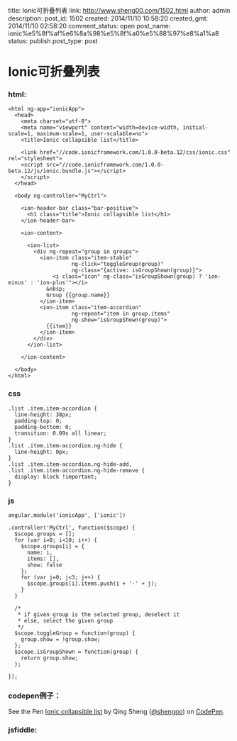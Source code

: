 title: Ionic可折叠列表
link: http://www.sheng00.com/1502.html
author: admin
description: 
post_id: 1502
created: 2014/11/10 10:58:20
created_gmt: 2014/11/10 02:58:20
comment_status: open
post_name: ionic%e5%8f%af%e6%8a%98%e5%8f%a0%e5%88%97%e8%a1%a8
status: publish
post_type: post

# Ionic可折叠列表

### html:
    
    
    <html ng-app="ionicApp">
      <head>
        <meta charset="utf-8">
        <meta name="viewport" content="width=device-width, initial-scale=1, maximum-scale=1, user-scalable=no">
        <title>Ionic collapsible list</title>
       
        <link href="//code.ionicframework.com/1.0.0-beta.12/css/ionic.css" rel="stylesheet">
        <script src="//code.ionicframework.com/1.0.0-beta.12/js/ionic.bundle.js"></script>
        </script>
      </head>
    
      <body ng-controller="MyCtrl">
        
        <ion-header-bar class="bar-positive">
          <h1 class="title">Ionic collapsible list</h1>
        </ion-header-bar>
    
        <ion-content>
    
          <ion-list>
            <div ng-repeat="group in groups">
              <ion-item class="item-stable"
                        ng-click="toggleGroup(group)"
                        ng-class="{active: isGroupShown(group)}">
                  <i class="icon" ng-class="isGroupShown(group) ? 'ion-minus' : 'ion-plus'"></i>
                &nbsp;
                Group {{group.name}}
              </ion-item>
              <ion-item class="item-accordion"
                        ng-repeat="item in group.items"
                        ng-show="isGroupShown(group)">
                {{item}}
              </ion-item>
            </div>
          </ion-list>
    
        </ion-content>
          
      </body>
    </html>

### css
    
    
    .list .item.item-accordion {
      line-height: 38px;
      padding-top: 0;
      padding-bottom: 0;
      transition: 0.09s all linear;
    }
    .list .item.item-accordion.ng-hide {
      line-height: 0px;
    }
    .list .item.item-accordion.ng-hide-add,
    .list .item.item-accordion.ng-hide-remove {
      display: block !important;
    }

### js
    
    
    angular.module('ionicApp', ['ionic'])
    
    .controller('MyCtrl', function($scope) {
      $scope.groups = [];
      for (var i=0; i<10; i++) {
        $scope.groups[i] = {
          name: i,
          items: [],
          show: false
        };
        for (var j=0; j<3; j++) {
          $scope.groups[i].items.push(i + '-' + j);
        }
      }
      
      /*
       * if given group is the selected group, deselect it
       * else, select the given group
       */
      $scope.toggleGroup = function(group) {
        group.show = !group.show;
      };
      $scope.isGroupShown = function(group) {
        return group.show;
      };
      
    });

### codepen例子：

See the Pen [Ionic collapsible list](http://codepen.io/shengoo/pen/bNbvdO/) by Qing Sheng ([@shengoo](http://codepen.io/shengoo)) on [CodePen](http://codepen.io).

### jsfiddle: